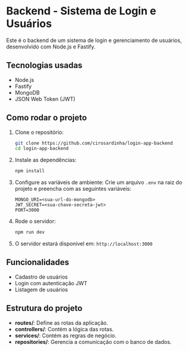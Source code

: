 # Backend - Sistema de Login e Usuários

Este é o backend de um sistema de login e gerenciamento de usuários, desenvolvido com Node.js e Fastify.

## Tecnologias usadas
- Node.js
- Fastify
- MongoDB
- JSON Web Token (JWT)

## Como rodar o projeto

1. Clone o repositório:
   ```bash
   git clone https://github.com/cirosardinha/login-app-backend
   cd login-app-backend
   ```

2. Instale as dependências:
   ```bash
   npm install
   ```

3. Configure as variáveis de ambiente:
   Crie um arquivo `.env` na raiz do projeto e preencha com as seguintes variáveis:
   ```env
   MONGO_URI=<sua-url-do-mongodb>
   JWT_SECRET=<sua-chave-secreta-jwt>
   PORT=3000
   ```

4. Rode o servidor:
   ```bash
   npm run dev
   ```

5. O servidor estará disponível em: `http://localhost:3000`

## Funcionalidades
- Cadastro de usuários
- Login com autenticação JWT
- Listagem de usuários

## Estrutura do projeto
- **routes/**: Define as rotas da aplicação.
- **controllers/**: Contém a lógica das rotas.
- **services/**: Contém as regras de negócio.
- **repositories/**: Gerencia a comunicação com o banco de dados.


